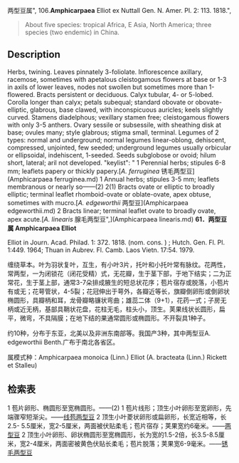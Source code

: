 两型豆属",
106.**Amphicarpaea** Elliot ex Nuttall Gen. N. Amer. Pl. 2: 113. 1818.",

> About five species: tropical Africa, E Asia, North America; three species (two endemic) in China.

## Description
Herbs, twining. Leaves pinnately 3-foliolate. Inflorescence axillary, racemose, sometimes with apetalous cleistogamous flowers at base or 1-3 in axils of lower leaves, nodes not swollen but sometimes more than 1-flowered. Bracts persistent or deciduous. Calyx tubular, 4- or 5-lobed. Corolla longer than calyx; petals subequal; standard obovate or obovate-elliptic, glabrous, base clawed, with inconspicuous auricles; keels slightly curved. Stamens diadelphous; vexillary stamen free; cleistogamous flowers with only 3-5 anthers. Ovary sessile or subsessile, with sheathing disk at base; ovules many; style glabrous; stigma small, terminal. Legumes of 2 types: normal and underground; normal legumes linear-oblong, dehiscent, compressed, unjointed, few seeded; underground legumes usually orbicular or ellipsoidal, indehiscent, 1-seeded. Seeds subglobose or ovoid; hilum short, lateral; aril not developed.
  "keylist": "
1 Perennial herbs; stipules 6-8 mm; leaflets papery or thickly papery.[*A. ferruginea* 锈毛两型豆](Amphicarpaea ferruginea.md)
1 Annual herbs; stipules 3-5 mm; leaflets membranous or nearly so——(2)
2(1) Bracts ovate or elliptic to broadly elliptic; terminal leaflet rhomboid-ovate or oblate-ovate, apex obtuse, sometimes with mucro.[*A. edgeworthii* 两型豆](Amphicarpaea edgeworthii.md)
2 Bracts linear; terminal leaflet ovate to broadly ovate, apex acute.[*A. linearis* 腺毛两型豆",](Amphicarpaea linearis.md)
**61．两型豆属 Amphicarpaea Elliot**

Elliot in Journ. Acad. Philad. 1: 372. 1818. (nom. cons. ) ; Hutch. Gen. Fl. Pl. 1:449. 1964; Thuan in Aubrev. Fl. Camb. Laos Vietn. 17:54. 1979.

缠绕草本。叶为羽状复叶，互生，有小叶3片，托叶和小托叶常有脉纹。花两性，常两型，一为闭锁花（闭花受精）式，无花瓣，生于茎下部，于地下结实；二为正常花，生于茎上部，通常3-7朵排成腋生的短总状花序；苞片宿存或脱落，小苞片有或无；花萼管状，4-5裂；花冠伸出于萼外，各瓣近等长，旗瓣倒卵形或倒卵状椭圆形，具瓣柄和耳，龙骨瓣略镰状弯曲；雄蕊二体（9+1），花药一式；子房无柄或近无柄，基部具鞘状花盘，花柱无毛，柱头小，顶生。荚果线状长圆形，扁平，微弯，不具隔膜；在地下结的果通常圆形或椭圆形。不开裂具1种子。

约10种，分布于东亚，北美以及非洲东南部等。我国产3种，其中两型豆A. edgeworthii Benth.广布于南北各省区。

属模式种：Amphicarpaea monoica (Linn.) Elliot (A. bracteata (Linn.) Rickett et Stalleu)

## 检索表

1 苞片卵形、椭圆形至宽椭圆形。——(2)
1 苞片线形；顶生小叶卵形至宽卵形，先端骤窄短渐尖。——[线苞两型豆](Amphicarpaea%20linearis.md)
2 顶生小叶菱状卵形或扁卵形，长宽近相等，长2.5- 5.5厘米，宽2-5厘米，两面被伏贴柔毛；苞片宿存；荚果宽约6毫米。——[两型豆](Amphicarpaea%20edgeworthii.md)
2 顶生小叶卵形、卵状椭圆形至宽椭圆形，长为宽的1.5-2倍，长3.5-8.5厘米，宽2-4厘米，两面密被黄色伏贴长柔毛；苞片脱落；荚果宽6-9毫米。——[锈毛两型豆](Amphicarpaea%20rufescens.md)
